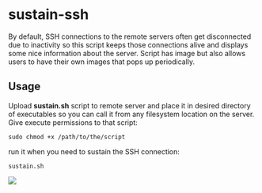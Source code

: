 # sustain-ssh
By default, SSH connections to the remote servers often get disconnected due to inactivity so this script keeps those connections alive and displays some nice information about the server. Script has image but also allows users to have their own images that pops up periodically.

## Usage
Upload **sustain.sh** script to remote server and place it in desired directory of executables so you can call it from any filesystem location on the server. Give execute permissions to that script:
```
sudo chmod +x /path/to/the/script
```
run it when you need to sustain the SSH connection:
```
sustain.sh
```
![](https://raw.githubusercontent.com/milanpantelic/sustain-ssh/master/sustain_usage.gif)

